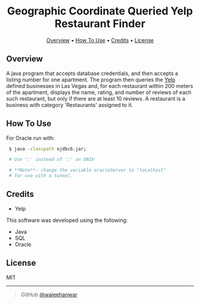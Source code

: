 <h1 align="center">
  <br>
  Geographic Coordinate Queried Yelp Restaurant Finder 
  <br>
</h1>

<p align="center">
<a href="#overview">Overview</a> •
  <a href="#how-to-use">How To Use</a> •
  <a href="#credits">Credits</a> •
  <a href="#license">License</a>
</p>

## Overview

A java program that accepts database credentials, and then accepts a listing number for one apartment. The program then queries the [Yelp](https://www.yelp.com) defined businesses in Las Vegas and, for each restaurant within 200 meters of the apartment, displays the name, rating, and number of reviews of each such restaurant, but only if there are at least 10 reviews. A restaurant is a business with category 'Restaurants' assigned to it.

## How To Use

For Oracle run with:

```bash
 $ java -classpath ojdbc6.jar;

 # Use ':' instead of ';' on UNIX

 # **Note**: change the variable oracleServer to "localhost"
 # for use with a tunnel.
```

## Credits

- Yelp

This software was developed using the following:

- Java
- SQL
- Oracle

## License

MIT

---

> GitHub [@wajeehanwar](https://github.com/wajeehanwar)
